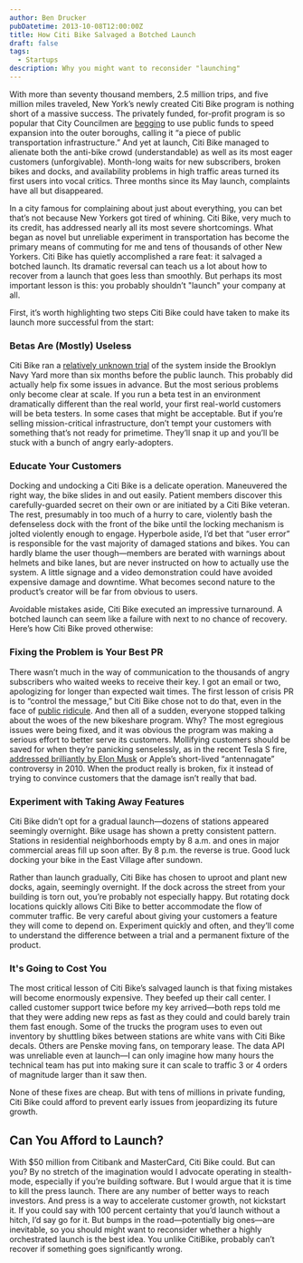 ```yaml
---
author: Ben Drucker
pubDatetime: 2013-10-08T12:00:00Z
title: How Citi Bike Salvaged a Botched Launch
draft: false
tags:
  - Startups
description: Why you might want to reconsider "launching"
---
```


With more than seventy thousand members, 2.5 million trips, and five million miles traveled, New York’s newly created Citi Bike program is nothing short of a massive success. The privately funded, for-profit program is so popular that City Councilmen are [begging](http://www.nydailynews.com/new-york/citi-bike-stuck-gear-article-1.1413269) to use public funds to speed expansion into the outer boroughs, calling it “a piece of public transportation infrastructure.” And yet at launch, Citi Bike managed to alienate both the anti-bike crowd (understandable) as well as its most eager customers (unforgivable). Month-long waits for new subscribers, broken bikes and docks, and availability problems in high traffic areas turned its first users into vocal critics. Three months since its May launch, complaints have all but disappeared.

In a city famous for complaining about just about everything, you can bet that’s not because New Yorkers got tired of whining. Citi Bike, very much to its credit, has addressed nearly all its most severe shortcomings. What began as novel but unreliable experiment in transportation has become the primary means of commuting for me and tens of thousands of other New Yorkers. Citi Bike has quietly accomplished a rare feat: it salvaged a botched launch. Its dramatic reversal can teach us a lot about how to recover from a launch that goes less than smoothly. But perhaps its most important lesson is this: you probably shouldn’t "launch" your company at all.

First, it’s worth highlighting two steps Citi Bike could have taken to make its launch more successful from the start:

### Betas Are (Mostly) Useless
Citi Bike ran a [relatively unknown trial](http://www.streetsblog.org/2012/10/23/citi-bike-kiosks-running-in-previews-for-brooklyn-navy-yard-workers/) of the system inside the Brooklyn Navy Yard more than six months before the public launch. This probably did actually help fix some issues in advance. But the most serious problems only become clear at scale. If you run a beta test in an environment dramatically different than the real world, your first real-world customers will be beta testers. In some cases that might be acceptable. But if you’re selling mission-critical infrastructure, don’t tempt your customers with something that’s not ready for primetime. They’ll snap it up and you’ll be stuck with a bunch of angry early-adopters.

### Educate Your Customers
Docking and undocking a Citi Bike is a delicate operation. Maneuvered the right way, the bike slides in and out easily. Patient members discover this carefully-guarded secret on their own or are initiated by a Citi Bike veteran. The rest, presumably in too much of a hurry to care, violently bash the defenseless dock with the front of the bike until the locking mechanism is jolted violently enough to engage. Hyperbole aside, I’d bet that “user error” is responsible for the vast majority of damaged stations and bikes. You can hardly blame the user though—members are berated with warnings about helmets and bike lanes, but are never instructed on how to actually use the system. A little signage and a video demonstration could have avoided expensive damage and downtime. What becomes second nature to the product’s creator will be far from obvious to users.

Avoidable mistakes aside, Citi Bike executed an impressive turnaround. A botched launch can seem like a failure with next to no chance of recovery. Here’s how Citi Bike proved otherwise:

### Fixing the Problem is Your Best PR
There wasn’t much in the way of communication to the thousands of angry subscribers who waited weeks to receive their key. I got an email or two, apologizing for longer than expected wait times. The first lesson of crisis PR is to “control the message,” but Citi Bike chose not to do that, even in the face of [public ridicule](http://observer.com/2013/07/gimme-an-s-gimme-an-h-shiti-bike-stickers-take-over-nyc-twitter/). And then all of a sudden, everyone stopped talking about the woes of the new bikeshare program. Why? The most egregious issues were being fixed, and it was obvious the program was making a serious effort to better serve its customers. Mollifying customers should be saved for when they’re panicking senselessly, as in the recent Tesla S fire, [addressed brilliantly by Elon Musk](http://www.teslamotors.com/blog/model-s-fire) or Apple’s short-lived “antennagate” controversy in 2010. When the product really is broken, fix it instead of trying to convince customers that the damage isn’t really that bad.

### Experiment with Taking Away Features
Citi Bike didn’t opt for a gradual launch—dozens of stations appeared seemingly overnight. Bike usage has shown a pretty consistent pattern. Stations in residential neighborhoods empty by 8 a.m. and ones in major commercial areas fill up soon after. By 8 p.m. the reverse is true. Good luck docking your bike in the East Village after sundown.

Rather than launch gradually, Citi Bike has chosen to uproot and plant new docks, again, seemingly overnight. If the dock across the street from your building is torn out, you’re probably not especially happy. But rotating dock locations quickly allows Citi Bike to better accommodate the flow of commuter traffic. Be very careful about giving your customers a feature they will come to depend on. Experiment quickly and often, and they’ll come to understand the difference between a trial and a permanent fixture of the product.

### It's Going to Cost You
The most critical lesson of Citi Bike’s salvaged launch is that fixing mistakes will become enormously expensive. They beefed up their call center. I called customer support twice before my key arrived—both reps told me that they were adding new reps as fast as they could and could barely train them fast enough. Some of the trucks the program uses to even out inventory by shuttling bikes between stations are white vans with Citi Bike decals. Others are Penske moving fans, on temporary lease. The data API was unreliable even at launch—I can only imagine how many hours the technical team has put into making sure it can scale to traffic 3 or 4 orders of magnitude larger than it saw then.

None of these fixes are cheap. But with tens of millions in private funding, Citi Bike could afford to prevent early issues from jeopardizing its future growth.

## Can You Afford to Launch?
With $50 million from Citibank and MasterCard, Citi Bike could. But can you? By no stretch of the imagination would I advocate operating in stealth-mode, especially if you’re building software. But I would argue that it is time to kill the press launch. There are any number of better ways to reach investors. And press is a way to accelerate customer growth, not kickstart it. If you could say with 100 percent certainty that you’d launch without a hitch, I’d say go for it. But bumps in the road—potentially big ones—are inevitable, so you should might want to reconsider whether a highly orchestrated launch is the best idea. You unlike CitiBike, probably can’t recover if something goes significantly wrong.